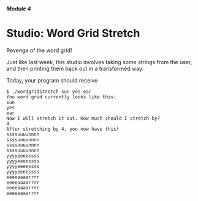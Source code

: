 ##### Module 4

# Studio: Word Grid Stretch

Revenge of the word grid!

Just like last week, this studio involves taking some strings from the user, and then printing them back out in a transformed way.

Today, your program should receive 



```nohighlight
$ ./wordgridstretch sun yes ear
You word grid currently looks like this:
sun
yes
ear
Now I will stretch it out. How much should I stretch by?
4
After stretching by 4, you now have this!
ssssuuuunnnn
ssssuuuunnnn
ssssuuuunnnn
ssssuuuunnnn
yyyyeeeessss
yyyyeeeessss
yyyyeeeessss
yyyyeeeessss
eeeeaaaarrrr
eeeeaaaarrrr
eeeeaaaarrrr
eeeeaaaarrrr
```
